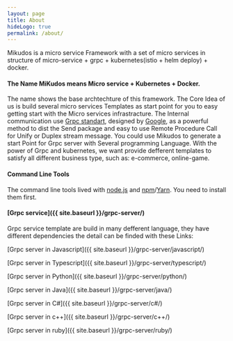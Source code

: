 ```yaml
---
layout: page
title: About
hideLogo: true
permalink: /about/
---
```


Mikudos is a micro service Framework with a set of micro services in structure of micro-service + grpc + kubernetes(istio + helm deploy) + docker.

#### The Name MiKudos means Micro service + Kubernetes + Docker.

The name shows the base archtechture of this framework. The Core Idea of us is build several micro services Templates as start point for you to easy getting start with the Micro services infrastracture. The Internal communication use [Grpc standart](https://grpc.io), designed by [Google](https://google.com), as a powerful method to dist the Send package and easy to use Remote Procedure Call for Unify or Duplex stream message. You could use Mikudos to generate a start Point for Grpc server with Several programming Language. With the power of Grpc and kubernetes, we want provide defferent templates to satisfy all different business type, such as: e-commerce, online-game.

#### Command Line Tools

The command line tools lived with [node.js](http://nodejs.org/) and [npm](https://www.npmjs.com/)/[Yarn](https://yarnpkg.com). You need to install them first.

#### [Grpc service]({{ site.baseurl }}/grpc-server/)

Grpc service template are build in many defferent language, they have different dependencies the detail can be finded with these Links:

[Grpc server in Javascript]({{ site.baseurl }}/grpc-server/javascript/)

[Grpc server in Typescript]({{ site.baseurl }}/grpc-server/typescript/)

[Grpc server in Python]({{ site.baseurl }}/grpc-server/python/)

[Grpc server in Java]({{ site.baseurl }}/grpc-server/java/)

[Grpc server in C#]({{ site.baseurl }}/grpc-server/c#/)

[Grpc server in c++]({{ site.baseurl }}/grpc-server/c++/)

[Grpc server in ruby]({{ site.baseurl }}/grpc-server/ruby/)
